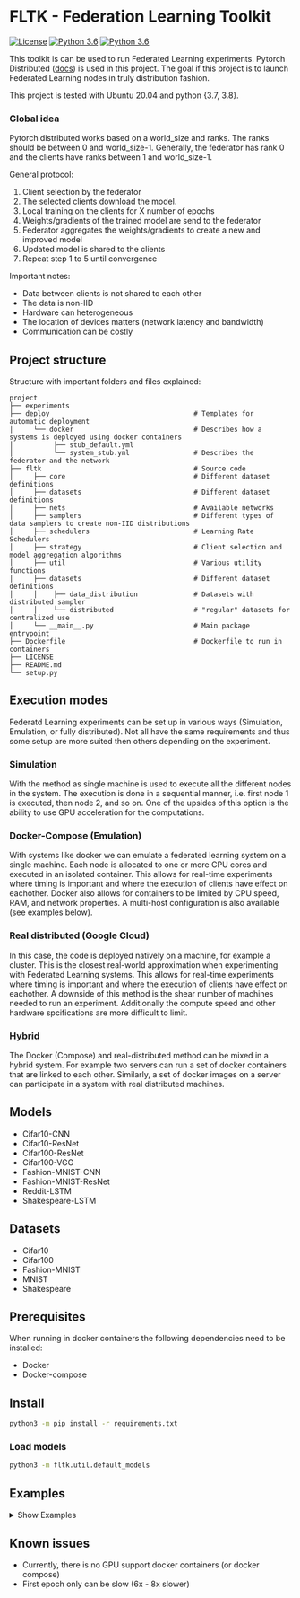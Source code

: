 # FLTK - Federation Learning Toolkit
[![License](https://img.shields.io/badge/license-BSD-blue.svg)](LICENSE)
[![Python 3.6](https://img.shields.io/badge/python-3.7-blue.svg)](https://www.python.org/downloads/release/python-370/)
[![Python 3.6](https://img.shields.io/badge/python-3.8-blue.svg)](https://www.python.org/downloads/release/python-380/)

This toolkit is can be used to run Federated Learning experiments.
Pytorch Distributed ([docs](https://pytorch.org/tutorials/beginner/dist_overview.html)) is used in this project.
The goal if this project is to launch Federated Learning nodes in truly distribution fashion.

This project is tested with Ubuntu 20.04 and python {3.7, 3.8}.
### Global idea
Pytorch distributed works based on a world_size and ranks. The ranks should be between 0 and world_size-1.
Generally, the federator has rank 0 and the clients have ranks between 1 and world_size-1.

General protocol:

1. Client selection by the federator
2. The selected clients download the model.
2. Local training on the clients for X number of epochs
3. Weights/gradients of the trained model are send to the federator
4. Federator aggregates the weights/gradients to create a new and improved model
5. Updated model is shared to the clients
6. Repeat step 1 to 5 until convergence

Important notes:

* Data between clients is not shared to each other
* The data is non-IID
* Hardware can heterogeneous
* The location of devices matters (network latency and bandwidth)
* Communication can be costly

## Project structure
Structure with important folders and files explained:
```
project
├── experiments
├── deploy                                    # Templates for automatic deployment  
│     └── docker                              # Describes how a systems is deployed using docker containers
│          ├── stub_default.yml
│          └── system_stub.yml                # Describes the federator and the network
├── fltk                                      # Source code
│     ├── core                                # Different dataset definitions
│     ├── datasets                            # Different dataset definitions
│     ├── nets                                # Available networks
│     ├── samplers                            # Different types of data samplers to create non-IID distributions
│     ├── schedulers                          # Learning Rate Schedulers
│     ├── strategy                            # Client selection and model aggregation algorithms
│     ├── util                                # Various utility functions
│     ├── datasets                            # Different dataset definitions
│     │    ├── data_distribution              # Datasets with distributed sampler
│     │    └── distributed                    # "regular" datasets for centralized use
│     └── __main__.py                         # Main package entrypoint
├── Dockerfile                                # Dockerfile to run in containers
├── LICENSE
├── README.md
└── setup.py
```

## Execution modes
Federatd Learning experiments can be set up in various ways (Simulation, Emulation, or fully distributed). Not all have the same requirements and thus some setup are more suited then others depending on the experiment.

### Simulation
With the method as single machine is used to execute all the different nodes in the system.
The execution is done in a sequential manner, i.e. first node 1 is executed, then node 2, and so on. One of the upsides of this option is the ability to use GPU acceleration for the computations.

### Docker-Compose (Emulation)
With systems like docker we can emulate a federated learning system on a single machine. Each node is allocated to one or more CPU cores and executed in an isolated container. This allows for real-time experiments where timing is important and where the execution of clients have effect on eachother. Docker also allows for containers to be limited by CPU speed, RAM, and network properties. A multi-host configuration is also available (see examples below).

### Real distributed (Google Cloud)
In this case, the code is deployed natively on a machine, for example a cluster. 
This is the closest real-world approximation when experimenting with Federated Learning systems. This allows for real-time experiments where timing is important and where the execution of clients have effect on eachother. A downside of this method is the shear number of machines needed to run an experiment. Additionally the compute speed and other hardware spcifications are more difficult to limit.

### Hybrid
The Docker (Compose) and real-distributed method can be mixed in a hybrid system. For example two servers can run a set of docker containers that are linked to each other. Similarly, a set of docker images on a server can participate in a system with real distributed machines. 

## Models

* Cifar10-CNN
* Cifar10-ResNet
* Cifar100-ResNet
* Cifar100-VGG
* Fashion-MNIST-CNN
* Fashion-MNIST-ResNet
* Reddit-LSTM
* Shakespeare-LSTM

## Datasets

* Cifar10
* Cifar100
* Fashion-MNIST
* MNIST
* Shakespeare

## Prerequisites

When running in docker containers the following dependencies need to be installed:

* Docker
* Docker-compose

## Install
```bash
python3 -m pip install -r requirements.txt
```

### Load models
```bash
python3 -m fltk.util.default_models
```

## Examples
<details><summary>Show Examples</summary>

<p>


### Docker compose
**Note:** Make sure docker and docker-compose are installed.

Generate docker configuration
```bash
python3 -m fltk util-generate experiments/example_docker/
```
Run example experiment
```bash
python3 -m fltk util-run experiments/example_docker/
```

#### Multi-host configuration
It is also possible to run Aergia on multiple hosts in order to scale the experiments up to more clients.

For this mode to work, make sure that `docker swarm` mode is enabled. A manager node needs to be created
```bash
docker swarm init
```

On the other hosts join the swarm cluster.


A new overlay docker network needs to be created 
```bash
docker network create --driver=overlay --attachable local_network_dev --subnet=10.5.0.0/16
```

On one host, run the experiment with the federator and some clients
```bash
python3 -m fltk util-run experiments/example_docker/ --clients 1-10
```

**Note:** The previous command deploys the federator and clients 1-10 in one host.

On another host, run with other clients (no federator)
```bash
python3 -m fltk util-run experiments/example_docker/ --clients 11-20 --worker
```

**Note:** The previous command deploys the clients 11-20 in one host without runnning the federator (`--worker` flag).


### Single machine (Native)

#### Launch single client
Launch Federator
```bash
python3 -m fltk single configs/experiment.yaml --rank=0
```
Launch Client
```bash
python3 -m fltk single configs/experiment.yaml --rank=1
```

#### Spawn FL system
```bash
python3 -m fltk spawn configs/experiment.yaml
```

### Two machines (Native)
To start a cross-machine FL system you have to configure the network interface connected to your network.
For example, if your machine is connected to the network via the wifi interface (for example with the name `wlo1`) this has to be configured as shown below:
```bash
os.environ['GLOO_SOCKET_IFNAME'] = 'wlo1'
os.environ['TP_SOCKET_IFNAME'] = 'wlo1'
```
Use `ifconfig` to find the name of the interface name on your machine.


### Google Cloud Platform
See Manual on brightspace

</p>
</details>

## Known issues

* Currently, there is no GPU support docker containers (or docker compose)
* First epoch only can be slow (6x - 8x slower)